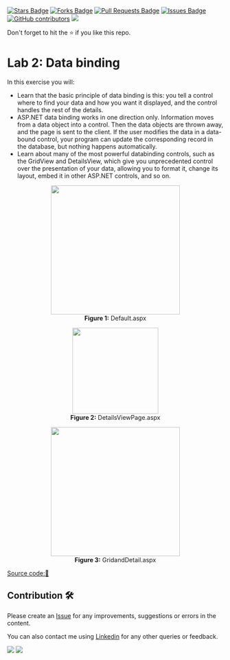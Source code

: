 <a href="https://github.com/drshahizan/learn-aspnet/stargazers"><img src="https://img.shields.io/github/stars/drshahizan/learn-aspnet" alt="Stars Badge"/></a>
<a href="https://github.com/drshahizan/learn-aspnet/network/members"><img src="https://img.shields.io/github/forks/drshahizan/learn-aspnet" alt="Forks Badge"/></a>
<a href="https://github.com/drshahizan/learn-aspnet/pulls"><img src="https://img.shields.io/github/issues-pr/drshahizan/learn-aspnet" alt="Pull Requests Badge"/></a>
<a href="https://github.com/drshahizan/learn-aspnet/issues"><img src="https://img.shields.io/github/issues/drshahizan/learn-aspnet" alt="Issues Badge"/></a>
<a href="https://github.com/drshahizan/learn-aspnet/graphs/contributors"><img alt="GitHub contributors" src="https://img.shields.io/github/contributors/drshahizan/learn-aspnet?color=2b9348"></a>
![](https://visitor-badge.glitch.me/badge?page_id=drshahizan/learn-aspnet)

Don't forget to hit the :star: if you like this repo.

# Lab 2: Data binding

In this exercise you will:

- Learn that the basic principle of data binding is this: you tell a control where to find your data and how you want it displayed, and the control handles the rest of the details.
- ASP.NET data binding works in one direction only. Information moves from a data object into a control. Then the data objects are thrown away, and the page is sent to the client. If the user modifies the data in a data-bound control, your program can update the corresponding record in the database, but nothing happens automatically.
- Learn about many of the most powerful databinding controls, such as the GridView and DetailsView, which give you unprecedented control over the presentation of your data, allowing you to format it, change its layout, embed it in other ASP.NET controls, and so on.

<p align="center">
<img src="https://github.com/drshahizan/learn-aspnet/blob/main/lab/database/images/default.png"  height="300" /></br>
<b>Figure 1:</b> Default.aspx
</p>


<p align="center">
<img src="https://github.com/drshahizan/learn-aspnet/blob/main/lab/database/images/detailview.png"  height="200" /></br>
<b>Figure 2:</b> DetailsViewPage.aspx
</p>

<p align="center">
<img src="https://github.com/drshahizan/learn-aspnet/blob/main/lab/database/images/griddetail.png"  height="300" /></br>
<b>Figure 3:</b> GridandDetail.aspx
</p>

[Source code:💾](https://drive.google.com/file/d/1fgeMHeaS0TcAYueZXCHTpylZ59U04wtH/view?usp=sharing)

## Contribution 🛠️
Please create an [Issue](https://github.com/drshahizan/Python_EDA/issues) for any improvements, suggestions or errors in the content.

You can also contact me using [Linkedin](https://www.linkedin.com/in/drshahizan/) for any other queries or feedback.

![](https://komarev.com/ghpvc/?username=drshahizan&label=Views&color=0e75b6&style=flat)
![](https://hit.yhype.me/github/profile?user_id=81284918)
